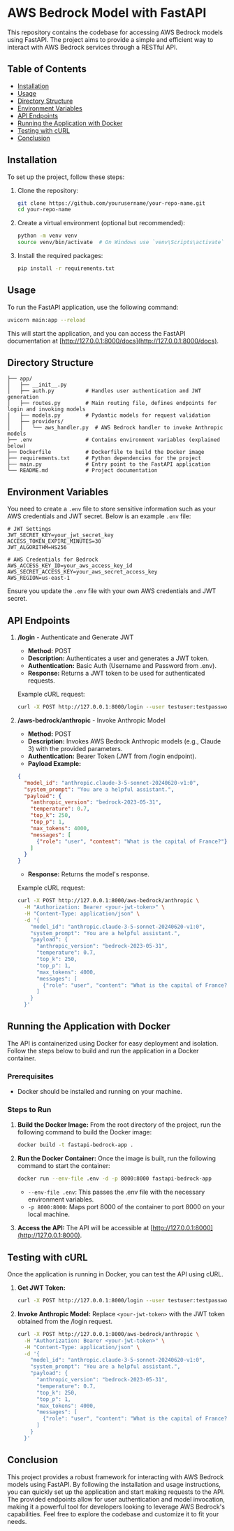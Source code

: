# AWS Bedrock Model with FastAPI

This repository contains the codebase for accessing AWS Bedrock models using FastAPI. The project aims to provide a simple and efficient way to interact with AWS Bedrock services through a RESTful API.

## Table of Contents

- [Installation](#installation)
- [Usage](#usage)
- [Directory Structure](#directory-structure)
- [Environment Variables](#environment-variables)
- [API Endpoints](#api-endpoints)
- [Running the Application with Docker](#running-the-application-with-docker)
- [Testing with cURL](#testing-with-curl)
- [Conclusion](#conclusion)

## Installation

To set up the project, follow these steps:

1. Clone the repository:
   ```bash
   git clone https://github.com/yourusername/your-repo-name.git
   cd your-repo-name
   ```

2. Create a virtual environment (optional but recommended):
   ```bash
   python -m venv venv
   source venv/bin/activate  # On Windows use `venv\Scripts\activate`
   ```

3. Install the required packages:
   ```bash
   pip install -r requirements.txt
   ```

## Usage

To run the FastAPI application, use the following command:
```bash
uvicorn main:app --reload
```

This will start the application, and you can access the FastAPI documentation at [http://127.0.0.1:8000/docs](http://127.0.0.1:8000/docs).

## Directory Structure

```
├── app/
│   ├── __init__.py
│   ├── auth.py          # Handles user authentication and JWT generation
│   ├── routes.py        # Main routing file, defines endpoints for login and invoking models
│   ├── models.py        # Pydantic models for request validation
│   ├── providers/
│   │   └── aws_handler.py  # AWS Bedrock handler to invoke Anthropic models
├── .env                 # Contains environment variables (explained below)
├── Dockerfile           # Dockerfile to build the Docker image
├── requirements.txt     # Python dependencies for the project
├── main.py              # Entry point to the FastAPI application
└── README.md            # Project documentation
```

## Environment Variables

You need to create a `.env` file to store sensitive information such as your AWS credentials and JWT secret. Below is an example `.env` file:

```
# JWT Settings
JWT_SECRET_KEY=your_jwt_secret_key
ACCESS_TOKEN_EXPIRE_MINUTES=30
JWT_ALGORITHM=HS256

# AWS Credentials for Bedrock
AWS_ACCESS_KEY_ID=your_aws_access_key_id
AWS_SECRET_ACCESS_KEY=your_aws_secret_access_key
AWS_REGION=us-east-1
```

Ensure you update the `.env` file with your own AWS credentials and JWT secret.

## API Endpoints

1. **/login** - Authenticate and Generate JWT
   - **Method:** POST
   - **Description:** Authenticates a user and generates a JWT token.
   - **Authentication:** Basic Auth (Username and Password from .env).
   - **Response:** Returns a JWT token to be used for authenticated requests.

   Example cURL request:
   ```bash
   curl -X POST http://127.0.0.1:8000/login --user testuser:testpassword
   ```

2. **/aws-bedrock/anthropic** - Invoke Anthropic Model
   - **Method:** POST
   - **Description:** Invokes AWS Bedrock Anthropic models (e.g., Claude 3) with the provided parameters.
   - **Authentication:** Bearer Token (JWT from /login endpoint).
   - **Payload Example:**
   ```json
   {
     "model_id": "anthropic.claude-3-5-sonnet-20240620-v1:0",
     "system_prompt": "You are a helpful assistant.",
     "payload": {
       "anthropic_version": "bedrock-2023-05-31",
       "temperature": 0.7,
       "top_k": 250,
       "top_p": 1,
       "max_tokens": 4000,
       "messages": [
         {"role": "user", "content": "What is the capital of France?"}
       ]
     }
   }
   ```
   - **Response:** Returns the model's response.

   Example cURL request:
   ```bash
   curl -X POST http://127.0.0.1:8000/aws-bedrock/anthropic \
     -H "Authorization: Bearer <your-jwt-token>" \
     -H "Content-Type: application/json" \
     -d '{
       "model_id": "anthropic.claude-3-5-sonnet-20240620-v1:0",
       "system_prompt": "You are a helpful assistant.",
       "payload": {
         "anthropic_version": "bedrock-2023-05-31",
         "temperature": 0.7,
         "top_k": 250,
         "top_p": 1,
         "max_tokens": 4000,
         "messages": [
           {"role": "user", "content": "What is the capital of France?"}
         ]
       }
     }'
   ```

## Running the Application with Docker

The API is containerized using Docker for easy deployment and isolation. Follow the steps below to build and run the application in a Docker container.

### Prerequisites

- Docker should be installed and running on your machine.

### Steps to Run

1. **Build the Docker Image:** From the root directory of the project, run the following command to build the Docker image:
   ```bash
   docker build -t fastapi-bedrock-app .
   ```

2. **Run the Docker Container:** Once the image is built, run the following command to start the container:
   ```bash
   docker run --env-file .env -d -p 8000:8000 fastapi-bedrock-app
   ```
   - `--env-file .env`: This passes the .env file with the necessary environment variables.
   - `-p 8000:8000`: Maps port 8000 of the container to port 8000 on your local machine.

3. **Access the API:** The API will be accessible at [http://127.0.0.1:8000](http://127.0.0.1:8000).

## Testing with cURL

Once the application is running in Docker, you can test the API using cURL.

1. **Get JWT Token:**
   ```bash
   curl -X POST http://127.0.0.1:8000/login --user testuser:testpassword
   ```

2. **Invoke Anthropic Model:** Replace `<your-jwt-token>` with the JWT token obtained from the /login request.
   ```bash
   curl -X POST http://127.0.0.1:8000/aws-bedrock/anthropic \
     -H "Authorization: Bearer <your-jwt-token>" \
     -H "Content-Type: application/json" \
     -d '{
       "model_id": "anthropic.claude-3-5-sonnet-20240620-v1:0",
       "system_prompt": "You are a helpful assistant.",
       "payload": {
         "anthropic_version": "bedrock-2023-05-31",
         "temperature": 0.7,
         "top_k": 250,
         "top_p": 1,
         "max_tokens": 4000,
         "messages": [
           {"role": "user", "content": "What is the capital of France?"}
         ]
       }
     }'
   ```

## Conclusion

This project provides a robust framework for interacting with AWS Bedrock models using FastAPI. By following the installation and usage instructions, you can quickly set up the application and start making requests to the API. The provided endpoints allow for user authentication and model invocation, making it a powerful tool for developers looking to leverage AWS Bedrock's capabilities. Feel free to explore the codebase and customize it to fit your needs.
